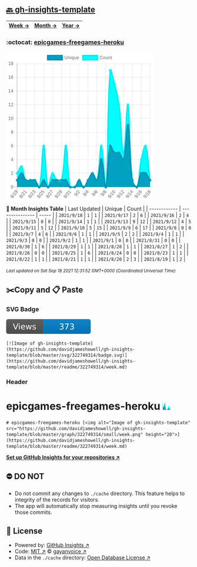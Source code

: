 ## [🔙 gh-insights-template](https://github.com/davidjameshowell/gh-insights-template)
| [**Week →**](https://github.com/davidjameshowell/gh-insights-template/blob/master/readme/322749314/week.md) | [**Month →**](https://github.com/davidjameshowell/gh-insights-template/blob/master/readme/322749314/month.md) | [**Year →**](https://github.com/davidjameshowell/gh-insights-template/blob/master/readme/322749314/year.md) |
 | ------------ | --------------- | ----- |

### :octocat: [epicgames-freegames-heroku](https://github.com/davidjameshowell/epicgames-freegames-heroku)
![Image of gh-insights-template](https://github.com/davidjameshowell/gh-insights-template/blob/master/graph/322749314/large/month.png)

**:calendar: Month Insights Table**
| Last Updated | Unique | Count |
 | ------------ | --------------- | ----- |
 | `2021/9/18` |  `1` | `1` |
 | `2021/9/17` |  `2` | `6` |
 | `2021/9/16` |  `2` | `4` |
 | `2021/9/15` |  `0` | `0` |
 | `2021/9/14` |  `1` | `1` |
 | `2021/9/13` |  `9` | `12` |
 | `2021/9/12` |  `4` | `5` |
 | `2021/9/11` |  `5` | `12` |
 | `2021/9/10` |  `5` | `15` |
 | `2021/9/9` |  `6` | `17` |
 | `2021/9/8` |  `0` | `0` |
 | `2021/9/7` |  `4` | `6` |
 | `2021/9/6` |  `1` | `1` |
 | `2021/9/5` |  `2` | `2` |
 | `2021/9/4` |  `1` | `1` |
 | `2021/9/3` |  `0` | `0` |
 | `2021/9/2` |  `1` | `1` |
 | `2021/9/1` |  `0` | `0` |
 | `2021/8/31` |  `0` | `0` |
 | `2021/8/30` |  `1` | `6` |
 | `2021/8/29` |  `1` | `1` |
 | `2021/8/28` |  `1` | `1` |
 | `2021/8/27` |  `1` | `2` |
 | `2021/8/26` |  `0` | `0` |
 | `2021/8/25` |  `1` | `6` |
 | `2021/8/24` |  `0` | `0` |
 | `2021/8/23` |  `1` | `1` |
 | `2021/8/22` |  `1` | `1` |
 | `2021/8/21` |  `1` | `1` |
 | `2021/8/20` |  `2` | `3` |
 | `2021/8/19` |  `1` | `2` |

<small><i>Last updated on Sat Sep 18 2021 12:31:52 GMT+0000 (Coordinated Universal Time)</i></small>

## ✂️Copy and 📋 Paste
### SVG Badge
[![Image of gh-insights-template](https://github.com/davidjameshowell/gh-insights-template/blob/master/svg/322749314/badge.svg)](https://github.com/davidjameshowell/gh-insights-template/blob/master/readme/322749314/week.md)
```readme
[![Image of gh-insights-template](https://github.com/davidjameshowell/gh-insights-template/blob/master/svg/322749314/badge.svg)](https://github.com/davidjameshowell/gh-insights-template/blob/master/readme/322749314/week.md)
```
### Header
# epicgames-freegames-heroku [<img alt="Image of gh-insights-template" src="https://github.com/davidjameshowell/gh-insights-template/blob/master/graph/322749314/small/week.png" height="20">](https://github.com/davidjameshowell/gh-insights-template/blob/master/readme/322749314/week.md)
```readme
# epicgames-freegames-heroku [<img alt="Image of gh-insights-template" src="https://github.com/davidjameshowell/gh-insights-template/blob/master/graph/322749314/small/week.png" height="20">](https://github.com/davidjameshowell/gh-insights-template/blob/master/readme/322749314/week.md)
```
[**Set up GitHub Insights for your repositories ↗️**](https://github.com/gayanvoice/github-insights)
## ⛔ DO NOT
- Do not commit any changes to `./cache` directory. This feature helps to integrity of the records for visitors.
- The app will automatically stop measuring insights until you revoke those commits.
## 📄 License
- Powered by: [GitHub Insights ↗️](https://github.com/gayanvoice/github-insights)
- Code: [MIT ↗️](./LICENSE) © [gayanvoice ↗️](https://github.com/gayanvoice)
- Data in the `./cache` directory: [Open Database License ↗️](https://opendatacommons.org/licenses/odbl/1-0/)